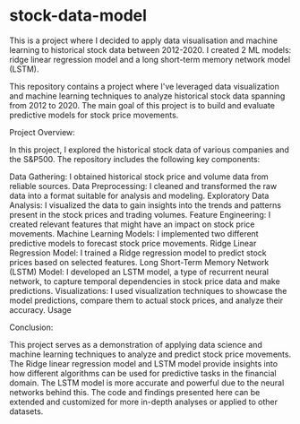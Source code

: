 # stock-data-model

This is a project where I decided to apply data visualisation and machine learning to historical stock data between 2012-2020.
I created 2 ML models: ridge linear regression model and a long short-term memory network model (LSTM).

This repository contains a project where I've leveraged data visualization and machine learning techniques to analyze historical stock data spanning from 2012 to 2020. The main goal of this project is to build and evaluate predictive models for stock price movements.

Project Overview:

In this project, I explored the historical stock data of various companies and the S&P500. The repository includes the following key components:

Data Gathering: I obtained historical stock price and volume data from reliable sources.
Data Preprocessing: I cleaned and transformed the raw data into a format suitable for analysis and modeling.
Exploratory Data Analysis: I visualized the data to gain insights into the trends and patterns present in the stock prices and trading volumes.
Feature Engineering: I created relevant features that might have an impact on stock price movements.
Machine Learning Models: I implemented two different predictive models to forecast stock price movements.
Ridge Linear Regression Model: I trained a Ridge regression model to predict stock prices based on selected features.
Long Short-Term Memory Network (LSTM) Model: I developed an LSTM model, a type of recurrent neural network, to capture temporal dependencies in stock price data and make predictions.
Visualizations: I used visualization techniques to showcase the model predictions, compare them to actual stock prices, and analyze their accuracy.
Usage


Conclusion:

This project serves as a demonstration of applying data science and machine learning techniques to analyze and predict stock price movements. The Ridge linear regression model and LSTM model provide insights into how different algorithms can be used for predictive tasks in the financial domain. The LSTM model is more accurate and powerful due to the neural networks behind this. The code and findings presented here can be extended and customized for more in-depth analyses or applied to other datasets.